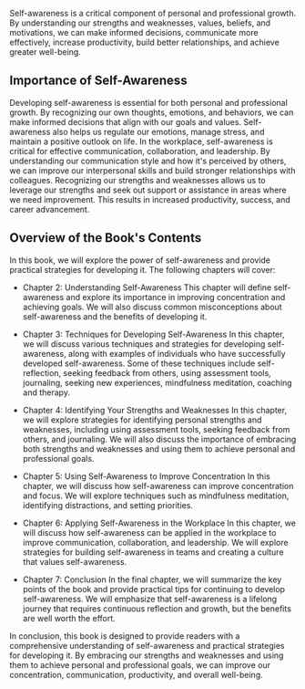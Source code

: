 
Self-awareness is a critical component of personal and professional growth. By understanding our strengths and weaknesses, values, beliefs, and motivations, we can make informed decisions, communicate more effectively, increase productivity, build better relationships, and achieve greater well-being.

Importance of Self-Awareness
----------------------------

Developing self-awareness is essential for both personal and professional growth. By recognizing our own thoughts, emotions, and behaviors, we can make informed decisions that align with our goals and values. Self-awareness also helps us regulate our emotions, manage stress, and maintain a positive outlook on life. In the workplace, self-awareness is critical for effective communication, collaboration, and leadership. By understanding our communication style and how it's perceived by others, we can improve our interpersonal skills and build stronger relationships with colleagues. Recognizing our strengths and weaknesses allows us to leverage our strengths and seek out support or assistance in areas where we need improvement. This results in increased productivity, success, and career advancement.

Overview of the Book's Contents
-------------------------------

In this book, we will explore the power of self-awareness and provide practical strategies for developing it. The following chapters will cover:

* Chapter 2: Understanding Self-Awareness This chapter will define self-awareness and explore its importance in improving concentration and achieving goals. We will also discuss common misconceptions about self-awareness and the benefits of developing it.

* Chapter 3: Techniques for Developing Self-Awareness In this chapter, we will discuss various techniques and strategies for developing self-awareness, along with examples of individuals who have successfully developed self-awareness. Some of these techniques include self-reflection, seeking feedback from others, using assessment tools, journaling, seeking new experiences, mindfulness meditation, coaching and therapy.

* Chapter 4: Identifying Your Strengths and Weaknesses In this chapter, we will explore strategies for identifying personal strengths and weaknesses, including using assessment tools, seeking feedback from others, and journaling. We will also discuss the importance of embracing both strengths and weaknesses and using them to achieve personal and professional goals.

* Chapter 5: Using Self-Awareness to Improve Concentration In this chapter, we will discuss how self-awareness can improve concentration and focus. We will explore techniques such as mindfulness meditation, identifying distractions, and setting priorities.

* Chapter 6: Applying Self-Awareness in the Workplace In this chapter, we will discuss how self-awareness can be applied in the workplace to improve communication, collaboration, and leadership. We will explore strategies for building self-awareness in teams and creating a culture that values self-awareness.

* Chapter 7: Conclusion In the final chapter, we will summarize the key points of the book and provide practical tips for continuing to develop self-awareness. We will emphasize that self-awareness is a lifelong journey that requires continuous reflection and growth, but the benefits are well worth the effort.

In conclusion, this book is designed to provide readers with a comprehensive understanding of self-awareness and practical strategies for developing it. By embracing our strengths and weaknesses and using them to achieve personal and professional goals, we can improve our concentration, communication, productivity, and overall well-being.


